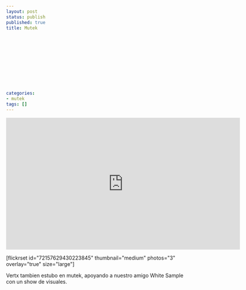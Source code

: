 ```yaml
---
layout: post
status: publish
published: true
title: Mutek
 
 
 
 
 
 
 
 
 
 
 
categories:
- mutek
tags: []
---
```

<p><iframe src="http://player.vimeo.com/video/34586254?color=737373" width="640" height="360" frameborder="0" webkitAllowFullScreen mozallowfullscreen allowFullScreen></iframe></p>
<p>[flickrset id="72157629430223845" thumbnail="medium" photos="3" overlay="true" size="large"] </p>
<p>Vertx tambien estubo en mutek, apoyando a nuestro amigo White Sample con un show de visuales. </p>
